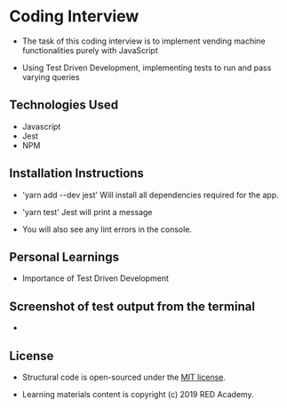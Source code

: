 # Coding Interview

- The task of this coding interview is to implement vending machine functionalities purely with JavaScript

- Using Test Driven Development, implementing tests to run and pass varying queries

## Technologies Used

- Javascript
- Jest
- NPM

## Installation Instructions

- 'yarn add --dev jest'
  Will install all dependencies required for the app.

- 'yarn test'
  Jest will print a message

- You will also see any lint errors in the console.

## Personal Learnings

- Importance of Test Driven Development

## Screenshot of test output from the terminal

-

## License

- Structural code is open-sourced under the [MIT license](/LICENSE.md).
  &nbsp;

- Learning materials content is copyright (c) 2019 RED Academy.
